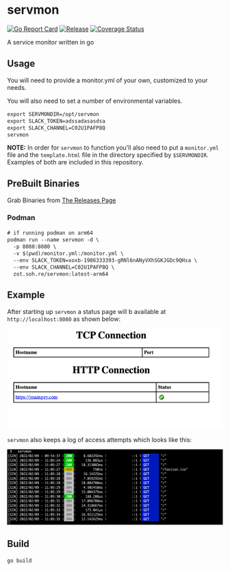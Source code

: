 # servmon
[![Go Report Card](https://goreportcard.com/badge/github.com/Jmainguy/servmon)](https://goreportcard.com/badge/github.com/Jmainguy/servmon)
[![Release](https://img.shields.io/github/release/Jmainguy/servmon.svg?style=flat-square)](https://github.com/Jmainguy/servmon/releases/latest)
[![Coverage Status](https://coveralls.io/repos/github/Jmainguy/servmon/badge.svg?branch=main)](https://coveralls.io/github/Jmainguy/servmon?branch=main)

A service monitor written in go

## Usage
You will need to provide a monitor.yml of your own, customized to your needs.

You will also need to set a number of environmental variables.

```/bin/bash
export SERVMONDIR=/opt/servmon
export SLACK_TOKEN=adssadasasdsa
export SLACK_CHANNEL=C02U1PAFP8Q
servmon
```

**NOTE:** In order for `servmon` to function you'll also need to put a `monitor.yml` file and the `template.html` file in the directory specified by `$SERVMONDIR`. Examples of both are included in this repository.

## PreBuilt Binaries
Grab Binaries from [The Releases Page](https://github.com/Jmainguy/servmon/releases)

### Podman
```/bin/bash
# if running podman on arm64
podman run --name servmon -d \
  -p 8080:8080 \
  -v $(pwd)/monitor.yml:/monitor.yml \
  --env SLACK_TOKEN=xoxb-1986333393-gRNl6nANyVXhSGKJGDc9QHsa \
  --env SLACK_CHANNEL=C02U1PAFP8Q \
  zot.soh.re/servmon:latest-arm64
```

## Example
After starting up `servmon` a status page will b available at `http://localhost:8080` as shown below:

<p align="center"><img width="700" src="imgs/image01.png"></p>

`servmon` also keeps a log of access attempts which looks like this:

<p align="center"><img width="700" src="imgs/image02.png"></p>

## Build
```/bin/bash
go build
```
